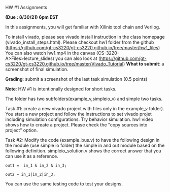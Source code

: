 HW #1 Assignments 

**(Due : 8/30/21) 6pm EST**



In this assignments, you will get familiar with Xilinix tool chain and Verilog. 

To install vivado, please see vivado install instruction in the class
homepage (vivado_install_steps.html). 
Please checkout hw1 folder from the github
(https://github.com/gt-cs3220/gt-cs3220.github.io/tree/master/hw1_files)
You can also watch hw1.mp4 in the canvas (CS-3220-A>Files>lecture_slides)
you can also look at (https://github.com/gt-cs3220/gt-cs3220.github.io/tree/master/Vivado_Tutorial) 
**What to submit**: a screenshot of final simulation. 

**Grading**: submit a screenshot of the last task simulation (0.5 points) 

**Note**: HW #1 is intentionally designed for short tasks.  
  
The folder has two subfolders(example_v,simpleio_v) and simple two tasks. 

Task #1: create a new vivado project with  files only in the example_v folder). You start a new project and follow the instructions to set vivado projet including simulation configurations.  Try behavior simulation.  hw1 video shows how to create a project. Please check the "copy sources into project" option. 


Task #2: Modify the code (example_bus.v)  to have the following design in the module (use simple io folder) the simple in and out module based on the following definition.  simpleio_solution.v shows the correct answer that you can use it as a reference. 

```out1 =  in_1 & in_2 & in_3; ```

```out2 = in_1|in_2|in_3; ```

You can use the same testing code to test your designs. 

